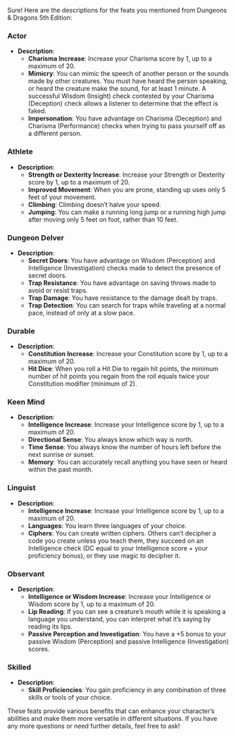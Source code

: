 Sure! Here are the descriptions for the feats you mentioned from Dungeons & Dragons 5th Edition:

### Actor

- **Description**:
    - **Charisma Increase**: Increase your Charisma score by 1, up to a maximum of 20.
    - **Mimicry**: You can mimic the speech of another person or the sounds made by other creatures. You must have heard the person speaking, or heard the creature make the sound, for at least 1 minute. A successful Wisdom (Insight) check contested by your Charisma (Deception) check allows a listener to determine that the effect is faked.
    - **Impersonation**: You have advantage on Charisma (Deception) and Charisma (Performance) checks when trying to pass yourself off as a different person.

### Athlete

- **Description**:
    - **Strength or Dexterity Increase**: Increase your Strength or Dexterity score by 1, up to a maximum of 20.
    - **Improved Movement**: When you are prone, standing up uses only 5 feet of your movement.
    - **Climbing**: Climbing doesn’t halve your speed.
    - **Jumping**: You can make a running long jump or a running high jump after moving only 5 feet on foot, rather than 10 feet.

### Dungeon Delver

- **Description**:
    - **Secret Doors**: You have advantage on Wisdom (Perception) and Intelligence (Investigation) checks made to detect the presence of secret doors.
    - **Trap Resistance**: You have advantage on saving throws made to avoid or resist traps.
    - **Trap Damage**: You have resistance to the damage dealt by traps.
    - **Trap Detection**: You can search for traps while traveling at a normal pace, instead of only at a slow pace.

### Durable

- **Description**:
    - **Constitution Increase**: Increase your Constitution score by 1, up to a maximum of 20.
    - **Hit Dice**: When you roll a Hit Die to regain hit points, the minimum number of hit points you regain from the roll equals twice your Constitution modifier (minimum of 2).

### Keen Mind

- **Description**:
    - **Intelligence Increase**: Increase your Intelligence score by 1, up to a maximum of 20.
    - **Directional Sense**: You always know which way is north.
    - **Time Sense**: You always know the number of hours left before the next sunrise or sunset.
    - **Memory**: You can accurately recall anything you have seen or heard within the past month.

### Linguist

- **Description**:
    - **Intelligence Increase**: Increase your Intelligence score by 1, up to a maximum of 20.
    - **Languages**: You learn three languages of your choice.
    - **Ciphers**: You can create written ciphers. Others can’t decipher a code you create unless you teach them, they succeed on an Intelligence check (DC equal to your Intelligence score + your proficiency bonus), or they use magic to decipher it.

### Observant

- **Description**:
    - **Intelligence or Wisdom Increase**: Increase your Intelligence or Wisdom score by 1, up to a maximum of 20.
    - **Lip Reading**: If you can see a creature’s mouth while it is speaking a language you understand, you can interpret what it’s saying by reading its lips.
    - **Passive Perception and Investigation**: You have a +5 bonus to your passive Wisdom (Perception) and passive Intelligence (Investigation) scores.

### Skilled

- **Description**:
    - **Skill Proficiencies**: You gain proficiency in any combination of three skills or tools of your choice.

These feats provide various benefits that can enhance your character’s abilities and make them more versatile in different situations. If you have any more questions or need further details, feel free to ask!